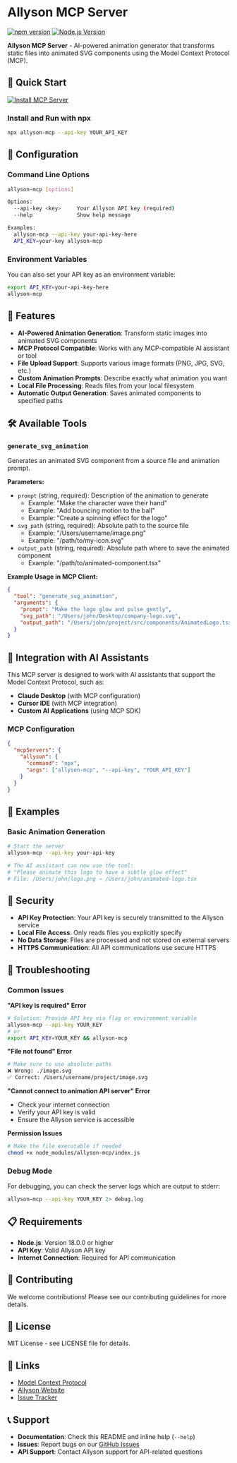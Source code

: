 # Allyson MCP Server

[![npm version](https://badge.fury.io/js/allyson-mcp.svg)](https://badge.fury.io/js/allyson-mcp)
[![Node.js Version](https://img.shields.io/node/v/allyson-mcp.svg)](https://nodejs.org)

**Allyson MCP Server** - AI-powered animation generator that transforms static files into animated SVG components using the Model Context Protocol (MCP).

## 🚀 Quick Start
[![Install MCP Server](https://cursor.com/deeplink/mcp-install-light.svg)](https://cursor.com/install-mcp?name=allyson&config=eyJjb21tYW5kIjoibnB4IGFsbHlzb24tbWNwIC0tYXBpLWtleSBZT1VSX0FQSV9LRVkifQ%3D%3D)

### Install and Run with npx

```bash
npx allyson-mcp --api-key YOUR_API_KEY
```

## 🔧 Configuration

### Command Line Options

```bash
allyson-mcp [options]

Options:
  --api-key <key>     Your Allyson API key (required)
  --help              Show help message

Examples:
  allyson-mcp --api-key your-api-key-here
  API_KEY=your-key allyson-mcp
```

### Environment Variables

You can also set your API key as an environment variable:

```bash
export API_KEY=your-api-key-here
allyson-mcp
```

## 🎯 Features

- **AI-Powered Animation Generation**: Transform static images into animated SVG components
- **MCP Protocol Compatible**: Works with any MCP-compatible AI assistant or tool
- **File Upload Support**: Supports various image formats (PNG, JPG, SVG, etc.)
- **Custom Animation Prompts**: Describe exactly what animation you want
- **Local File Processing**: Reads files from your local filesystem
- **Automatic Output Generation**: Saves animated components to specified paths

## 🛠 Available Tools

### `generate_svg_animation`

Generates an animated SVG component from a source file and animation prompt.

**Parameters:**
- `prompt` (string, required): Description of the animation to generate
  - Example: "Make the character wave their hand"
  - Example: "Add bouncing motion to the ball"
  - Example: "Create a spinning effect for the logo"
- `svg_path` (string, required): Absolute path to the source file
  - Example: "/Users/username/image.png"
  - Example: "/path/to/my-icon.svg"
- `output_path` (string, required): Absolute path where to save the animated component
  - Example: "/path/to/animated-component.tsx"

**Example Usage in MCP Client:**
```json
{
  "tool": "generate_svg_animation",
  "arguments": {
    "prompt": "Make the logo glow and pulse gently",
    "svg_path": "/Users/john/Desktop/company-logo.svg",
    "output_path": "/Users/john/project/src/components/AnimatedLogo.tsx"
  }
}
```

## 🔌 Integration with AI Assistants

This MCP server is designed to work with AI assistants that support the Model Context Protocol, such as:

- **Claude Desktop** (with MCP configuration)
- **Cursor IDE** (with MCP integration)
- **Custom AI Applications** (using MCP SDK)

### MCP Configuration

```json
{
  "mcpServers": {
    "allyson": {
      "command": "npx",
      "args": ["allyson-mcp", "--api-key", "YOUR_API_KEY"]
    }
  }
}
```

## 📝 Examples

### Basic Animation Generation

```bash
# Start the server
allyson-mcp --api-key your-api-key

# The AI assistant can now use the tool:
# "Please animate this logo to have a subtle glow effect"
# File: /Users/john/logo.png → /Users/john/animated-logo.tsx
```

## 🔐 Security

- **API Key Protection**: Your API key is securely transmitted to the Allyson service
- **Local File Access**: Only reads files you explicitly specify
- **No Data Storage**: Files are processed and not stored on external servers
- **HTTPS Communication**: All API communications use secure HTTPS

## 🐛 Troubleshooting

### Common Issues

**"API key is required" Error**
```bash
# Solution: Provide API key via flag or environment variable
allyson-mcp --api-key YOUR_KEY
# or
export API_KEY=YOUR_KEY && allyson-mcp
```

**"File not found" Error**
```bash
# Make sure to use absolute paths
❌ Wrong: ./image.svg
✅ Correct: /Users/username/project/image.svg
```

**"Cannot connect to animation API server" Error**
- Check your internet connection
- Verify your API key is valid
- Ensure the Allyson service is accessible

**Permission Issues**
```bash
# Make the file executable if needed
chmod +x node_modules/allyson-mcp/index.js
```

### Debug Mode

For debugging, you can check the server logs which are output to stderr:

```bash
allyson-mcp --api-key YOUR_KEY 2> debug.log
```

## 📋 Requirements

- **Node.js**: Version 18.0.0 or higher
- **API Key**: Valid Allyson API key
- **Internet Connection**: Required for API communication

## 🤝 Contributing

We welcome contributions! Please see our contributing guidelines for more details.

## 📄 License

MIT License - see LICENSE file for details.

## 🔗 Links

- [Model Context Protocol](https://modelcontextprotocol.io/)
- [Allyson Website](https://allyson.ai)
- [Issue Tracker](https://github.com/allyson/mcp/issues)

## 📞 Support

- **Documentation**: Check this README and inline help (`--help`)
- **Issues**: Report bugs on our [GitHub Issues](https://github.com/allyson/mcp/issues)
- **API Support**: Contact Allyson support for API-related questions
